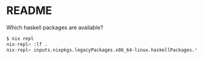 # README

Which haskell packages are available?

```bash
$ nix repl
nix-repl> :lf .
nix-repl> inputs.nixpkgs.legacyPackages.x86_64-linux.haskellPackages.*
```
